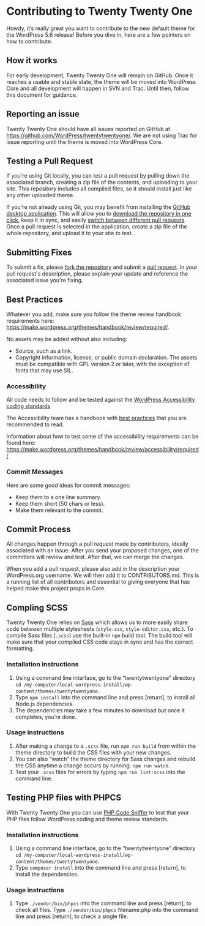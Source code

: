# Contributing to Twenty Twenty One

Howdy, it’s really great you want to contribute to the new default theme for the WordPress 5.6 release! Before you dive in, here are a few pointers on how to contribute.

## How it works

For early development, Twenty Twenty One will remain on GitHub. Once it reaches a usable and stable state, the theme will be moved into WordPress Core and all development will happen in SVN and Trac. Until then, follow this document for guidance.

## Reporting an issue

Twenty Twenty One should have all issues reported on GitHub at https://github.com/WordPress/twentytwentyone/. We are not using Trac for issue reporting until the theme is moved into WordPress Core.

## Testing a Pull Request

If you're using Git locally, you can test a pull request by pulling down the associated branch, creating a zip file of the contents, and uploading to your site. This repository includes all compiled files, so it should install just like any other uploaded theme. 

If you're not already using Git, you may benefit from installing the [GitHub desktop application](https://desktop.github.com). This will allow you to [download the repository in  one click](https://help.github.com/desktop/guides/contributing-to-projects/cloning-a-repository-from-github-to-github-desktop/), keep it in sync, and easily [switch between different pull requests](https://help.github.com/desktop/guides/contributing-to-projects/accessing-a-pull-request-locally/). Once a pull request is selected in the application, create a zip file of the whole repository, and upload it to your site to test.

## Submitting Fixes

To submit a fix, please [fork the repository](https://help.github.com/articles/fork-a-repo/) and submit a [pull request](https://help.github.com/articles/creating-a-pull-request/). In your pull request's description, please explain your update and reference the associated issue you're fixing. 

## Best Practices

Whatever you add, make sure you follow the theme review handbook requirements here: https://make.wordpress.org/themes/handbook/review/required/.

No assets may be added without also including:
- Source, such as a link.
- Copyright information, license, or public domain declaration.
The assets must be compatible with GPL version 2 or later, with the exception of fonts that may use SIL.

### Accessibility

All code needs to follow and be tested against the [WordPress Accessibility coding standards](https://developer.wordpress.org/coding-standards/wordpress-coding-standards/accessibility/)

The Accessibility team has a handbook with [best practices](https://make.wordpress.org/accessibility/handbook/markup/) that you are recommended to read.

Information about how to test some of the accessibility requirements can be found here: https://make.wordpress.org/themes/handbook/review/accessibility/required/

### Commit Messages

Here are some good ideas for commit messages:

- Keep them to a one line summary.
- Keep them short (50 chars or less).
- Make them relevant to the commit.

## Commit Process

All changes happen through a pull request made by contributors, ideally associated with an issue. After you send your proposed changes, one of the committers will review and test. After that, we can merge the changes.

When you add a pull request, please also add in the description your WordPress.org username. We will then add it to CONTRIBUTORS.md. This is a running list of all contributors and essential to giving everyone that has helped make this project props in Core.

## Compling SCSS

Twenty Twenty One relies on [Sass](https://sass-lang.com/guide) which allows us to more easily share code between multiple stylesheets (`style.css`, `style-editor.css`, etc.).
To compile Sass files (`.scss`) use the built-in `npm` build tool. The build tool will make sure that your compiled CSS code stays in sync and has the correct formatting.

### Installation instructions

1. Using a command line interface, go to the “twentytwentyone” directory `cd /my-computer/local-wordpress-install/wp-content/themes/twentytwentyone`.
2. Type `npm install` into the command line and press [return], to install all Node.js dependencies.
3. The dependencies may take a few minutes to download but once it completes, you’re done.

### Usage instructions

1. After making a change to a `.scss` file, run `npm run build` from within the theme directory to build the CSS files with your new changes.
2. You can also “watch” the theme directory for Sass changes and rebuild the CSS anytime a change occurs by running: `npm run watch`.
3. Test your `.scss` files for errors by typing `npm run lint:scss` into the command line.

## Testing PHP files with PHPCS

With Twenty Twenty One you can use [PHP Code Sniffer](https://github.com/WordPress/WordPress-Coding-Standards) to test that your PHP files follow WordPress coding and theme review standards.

### Installation instructions
1. Using a command line interface, go to the “twentytwentyone” directory `cd /my-computer/local-wordpress-install/wp-content/themes/twentytwentyone`.
2. Type `composer install` into the command line and press [return], to install the dependencies.

### Usage instructions
1. Type `./vendor/bin/phpcs` into the command line and press [return], to check all files.
Type `./vendor/bin/phpcs` filename.php into the command line and press [return], to check a single file.



